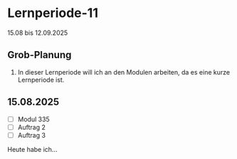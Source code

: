 # Lernperiode-11

15.08 bis 12.09.2025

## Grob-Planung

1. In dieser Lernperiode will ich an den Modulen arbeiten, da es eine kurze Lernperiode ist.

## 15.08.2025

- [ ] Modul 335
- [ ] Auftrag 2
- [ ] Auftrag 3

Heute habe ich...
